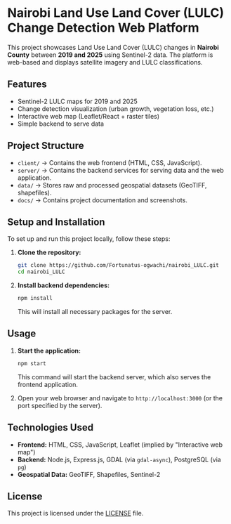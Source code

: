 # Nairobi Land Use Land Cover (LULC) Change Detection Web Platform

This project showcases Land Use Land Cover (LULC) changes in **Nairobi County** between **2019 and 2025** using Sentinel-2 data. The platform is web-based and displays satellite imagery and LULC classifications.

## Features
- Sentinel-2 LULC maps for 2019 and 2025
- Change detection visualization (urban growth, vegetation loss, etc.)
- Interactive web map (Leaflet/React + raster tiles)
- Simple backend to serve data

## Project Structure
- `client/` → Contains the web frontend (HTML, CSS, JavaScript).
- `server/` → Contains the backend services for serving data and the web application.
- `data/` → Stores raw and processed geospatial datasets (GeoTIFF, shapefiles).
- `docs/` → Contains project documentation and screenshots.

## Setup and Installation

To set up and run this project locally, follow these steps:

1.  **Clone the repository:**
    ```bash
    git clone https://github.com/Fortunatus-ogwachi/nairobi_LULC.git
    cd nairobi_LULC
    ```

2.  **Install backend dependencies:**
    ```bash
    npm install
    ```
    This will install all necessary packages for the server.

## Usage

1.  **Start the application:**
    ```bash
    npm start
    ```
    This command will start the backend server, which also serves the frontend application.

2.  Open your web browser and navigate to `http://localhost:3000` (or the port specified by the server).

## Technologies Used
- **Frontend:** HTML, CSS, JavaScript, Leaflet (implied by "Interactive web map")
- **Backend:** Node.js, Express.js, GDAL (via `gdal-async`), PostgreSQL (via `pg`)
- **Geospatial Data:** GeoTIFF, Shapefiles, Sentinel-2

## License
This project is licensed under the [LICENSE](LICENSE) file.